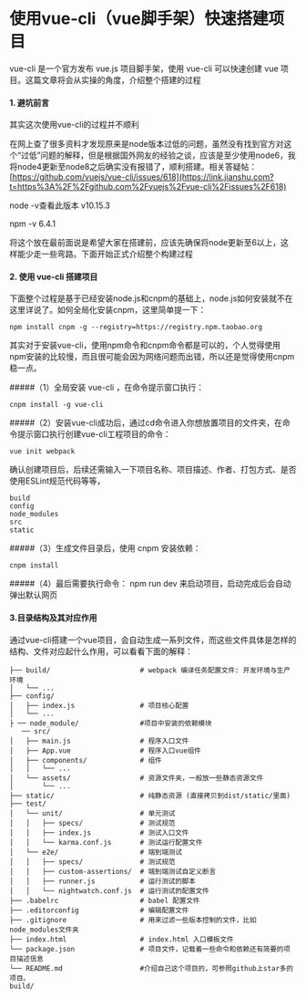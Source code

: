 # 使用vue-cli（vue脚手架）快速搭建项目

vue-cli 是一个官方发布 vue.js 项目脚手架，使用 vue-cli 可以快速创建 vue 项目。这篇文章将会从实操的角度，介绍整个搭建的过程 

#### 1. 避坑前言

其实这次使用vue-cli的过程并不顺利

在网上查了很多资料才发现原来是node版本过低的问题，虽然没有找到官方对这个“过低”问题的解释，但是根据国外网友的经验之谈，应该是至少使用node6，我将node4更新至node8之后确实没有报错了，顺利搭建。相关答疑帖：[https://github.com/vuejs/vue-cli/issues/618](https://link.jianshu.com?t=https%3A%2F%2Fgithub.com%2Fvuejs%2Fvue-cli%2Fissues%2F618)

 node  -v查看此版本		v10.15.3

npm  -v		6.4.1

 将这个放在最前面说是希望大家在搭建前，应该先确保将node更新至6以上，这样能少走一些弯路。下面开始正式介绍整个构建过程 

 #### 2. 使用 vue-cli 搭建项目

下面整个过程是基于已经安装node.js和cnpm的基础上，node.js如何安装就不在这里详说了。如何全局化安装cnpm，这里简单提一下：

 ```
npm install cnpm -g --registry=https://registry.npm.taobao.org
 ```

其实对于安装vue-cli，使用npm命令和cnpm命令都是可以的，个人觉得使用npm安装的比较慢，而且很可能会因为网络问题而出错，所以还是觉得使用cnpm稳一点。 

#####（1）全局安装 vue-cli ，在命令提示窗口执行： 

```
cnpm install -g vue-cli 
```

#####（2）安装vue-cli成功后，通过cd命令进入你想放置项目的文件夹，在命令提示窗口执行创建vue-cli工程项目的命令： 

```
vue init webpack

```

确认创建项目后，后续还需输入一下项目名称、项目描述、作者、打包方式、是否使用ESLint规范代码等等， 

```
build
config
node_modules
src
static

```

#####（3）生成文件目录后，使用 cnpm 安装依赖： 

```
cnpm install 
```

#####（4）最后需要执行命令： npm run dev 来启动项目，启动完成后会自动弹出默认网页 

#### 3.目录结构及其对应作用

通过vue-cli搭建一个vue项目，会自动生成一系列文件，而这些文件具体是怎样的结构、文件对应起什么作用，可以看看下面的解释：

```
├── build/                      # webpack 编译任务配置文件: 开发环境与生产环境
│   └── ...
├── config/                     
│   ├── index.js                # 项目核心配置
│   └── ...
├ ── node_module/               #项目中安装的依赖模块
   ── src/
│   ├── main.js                 # 程序入口文件
│   ├── App.vue                 # 程序入口vue组件
│   ├── components/             # 组件
│   │   └── ...
│   └── assets/                 # 资源文件夹，一般放一些静态资源文件
│       └── ...
├── static/                     # 纯静态资源 (直接拷贝到dist/static/里面)
├── test/
│   └── unit/                   # 单元测试
│   │   ├── specs/              # 测试规范
│   │   ├── index.js            # 测试入口文件
│   │   └── karma.conf.js       # 测试运行配置文件
│   └── e2e/                    # 端到端测试
│   │   ├── specs/              # 测试规范
│   │   ├── custom-assertions/  # 端到端测试自定义断言
│   │   ├── runner.js           # 运行测试的脚本
│   │   └── nightwatch.conf.js  # 运行测试的配置文件
├── .babelrc                    # babel 配置文件
├── .editorconfig               # 编辑配置文件
├── .gitignore                  # 用来过滤一些版本控制的文件，比如node_modules文件夹 
├── index.html                  # index.html 入口模板文件
└── package.json                # 项目文件，记载着一些命令和依赖还有简要的项目描述信息 
└── README.md                   #介绍自己这个项目的，可参照github上star多的项目。
build/
```

